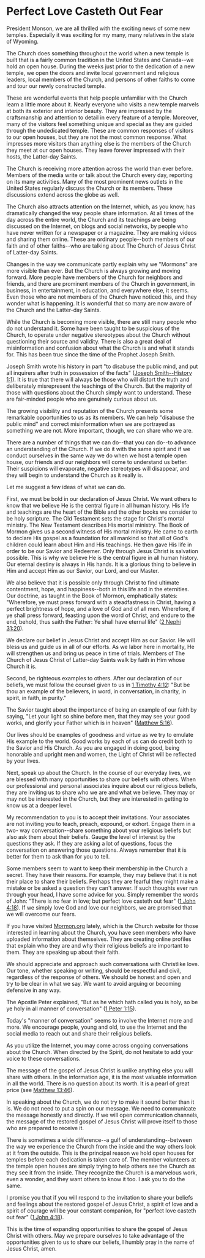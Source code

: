 # Perfect Love Casteth Out Fear

President Monson, we are all thrilled with the exciting news of some new
temples. Especially it was exciting for my many, many relatives in the state
of Wyoming.

The Church does something throughout the world when a new temple is built that
is a fairly common tradition in the United States and Canada--we hold an open
house. During the weeks just prior to the dedication of a new temple, we open
the doors and invite local government and religious leaders, local members of
the Church, and persons of other faiths to come and tour our newly constructed
temple.

These are wonderful events that help people unfamiliar with the Church learn a
little more about it. Nearly everyone who visits a new temple marvels at both
its exterior and interior beauty. They are impressed by the craftsmanship and
attention to detail in every feature of a temple. Moreover, many of the
visitors feel something unique and special as they are guided through the
undedicated temple. These are common responses of visitors to our open houses,
but they are not the most common response. What impresses more visitors than
anything else is the members of the Church they meet at our open houses. They
leave forever impressed with their hosts, the Latter-day Saints.

The Church is receiving more attention across the world than ever before.
Members of the media write or talk about the Church every day, reporting on
its many activities. Many of the most prominent news outlets in the United
States regularly discuss the Church or its members. These discussions extend
across the globe as well.

The Church also attracts attention on the Internet, which, as you know, has
dramatically changed the way people share information. At all times of the day
across the entire world, the Church and its teachings are being discussed on
the Internet, on blogs and social networks, by people who have never written
for a newspaper or a magazine. They are making videos and sharing them online.
These are ordinary people--both members of our faith and of other faiths--who
are talking about The Church of Jesus Christ of Latter-day Saints.

Changes in the way we communicate partly explain why we "Mormons" are more
visible than ever. But the Church is always growing and moving forward. More
people have members of the Church for neighbors and friends, and there are
prominent members of the Church in government, in business, in entertainment,
in education, and everywhere else, it seems. Even those who are not members of
the Church have noticed this, and they wonder what is happening. It is
wonderful that so many are now aware of the Church and the Latter-day Saints.

While the Church is becoming more visible, there are still many people who do
not understand it. Some have been taught to be suspicious of the Church, to
operate under negative stereotypes about the Church without questioning their
source and validity. There is also a great deal of misinformation and
confusion about what the Church is and what it stands for. This has been true
since the time of the Prophet Joseph Smith.

Joseph Smith wrote his history in part "to disabuse the public mind, and put
all inquirers after truth in possession of the facts" ([Joseph Smith--History
1:1](https://www.lds.org/scriptures/pgp/js-h/1.1?lang=eng#0)). It is true that
there will always be those who will distort the truth and deliberately
misrepresent the teachings of the Church. But the majority of those with
questions about the Church simply want to understand. These are fair-minded
people who are genuinely curious about us.

The growing visibility and reputation of the Church presents some remarkable
opportunities to us as its members. We can help "disabuse the public mind" and
correct misinformation when we are portrayed as something we are not. More
important, though, we can share who we are.

There are a number of things that we can do--that you can do--to advance an
understanding of the Church. If we do it with the same spirit and if we
conduct ourselves in the same way we do when we host a temple open house, our
friends and our neighbors will come to understand us better. Their suspicions
will evaporate, negative stereotypes will disappear, and they will begin to
understand the Church as it really is.

Let me suggest a few ideas of what we can do.

First, we must be bold in our declaration of Jesus Christ. We want others to
know that we believe He is the central figure in all human history. His life
and teachings are the heart of the Bible and the other books we consider to be
holy scripture. The Old Testament sets the stage for Christ's mortal ministry.
The New Testament describes His mortal ministry. The Book of Mormon gives us a
second witness of His mortal ministry. He came to earth to declare His gospel
as a foundation for all mankind so that all of God's children could learn
about Him and His teachings. He then gave His life in order to be our Savior
and Redeemer. Only through Jesus Christ is salvation possible. This is why we
believe He is the central figure in all human history. Our eternal destiny is
always in His hands. It is a glorious thing to believe in Him and accept Him
as our Savior, our Lord, and our Master.

We also believe that it is possible only through Christ to find ultimate
contentment, hope, and happiness--both in this life and in the eternities. Our
doctrine, as taught in the Book of Mormon, emphatically states: "Wherefore, ye
must press forward with a steadfastness in Christ, having a perfect brightness
of hope, and a love of God and of all men. Wherefore, if ye shall press
forward, feasting upon the word of Christ, and endure to the end, behold, thus
saith the Father: Ye shall have eternal life" ([2 Nephi
31:20](https://www.lds.org/scriptures/bofm/2-ne/31.20?lang=eng#19)).

We declare our belief in Jesus Christ and accept Him as our Savior. He will
bless us and guide us in all of our efforts. As we labor here in mortality, He
will strengthen us and bring us peace in time of trials. Members of The Church
of Jesus Christ of Latter-day Saints walk by faith in Him whose Church it is.

Second, be righteous examples to others. After our declaration of our beliefs,
we must follow the counsel given to us in [1 Timothy
4:12](https://www.lds.org/scriptures/nt/1-tim/4.12?lang=eng#11): "But be thou
an example of the believers, in word, in conversation, in charity, in spirit,
in faith, in purity."

The Savior taught about the importance of being an example of our faith by
saying, "Let your light so shine before men, that they may see your good
works, and glorify your Father which is in heaven" ([Matthew
5:16](https://www.lds.org/scriptures/nt/matt/5.16?lang=eng#15)).

Our lives should be examples of goodness and virtue as we try to emulate His
example to the world. Good works by each of us can do credit both to the
Savior and His Church. As you are engaged in doing good, being honorable and
upright men and women, the Light of Christ will be reflected by your lives.

Next, speak up about the Church. In the course of our everyday lives, we are
blessed with many opportunities to share our beliefs with others. When our
professional and personal associates inquire about our religious beliefs, they
are inviting us to share who we are and what we believe. They may or may not
be interested in the Church, but they are interested in getting to know us at
a deeper level.

My recommendation to you is to accept their invitations. Your associates are
not inviting you to teach, preach, expound, or exhort. Engage them in a two-
way conversation--share something about your religious beliefs but also ask
them about their beliefs. Gauge the level of interest by the questions they
ask. If they are asking a lot of questions, focus the conversation on
answering those questions. Always remember that it is better for them to ask
than for you to tell.

Some members seem to want to keep their membership in the Church a secret.
They have their reasons. For example, they may believe that it is not their
place to share their beliefs. Perhaps they are fearful they might make a
mistake or be asked a question they can't answer. If such thoughts ever run
through your head, I have some advice for you. Simply remember the words of
John: "There is no fear in love; but perfect love casteth out fear" ([1 John
4:18](https://www.lds.org/scriptures/nt/1-jn/4.18?lang=eng#17)). If we simply
love God and love our neighbors, we are promised that we will overcome our
fears.

If you have visited [Mormon.org](http://www.mormon.org) lately, which is the
Church website for those interested in learning about the Church, you have
seen members who have uploaded information about themselves. They are creating
online profiles that explain who they are and why their religious beliefs are
important to them. They are speaking up about their faith.

We should appreciate and approach such conversations with Christlike love. Our
tone, whether speaking or writing, should be respectful and civil, regardless
of the response of others. We should be honest and open and try to be clear in
what we say. We want to avoid arguing or becoming defensive in any way.

The Apostle Peter explained, "But as he which hath called you is holy, so be
ye holy in all manner of conversation" ([1 Peter
1:15](https://www.lds.org/scriptures/nt/1-pet/1.15?lang=eng#14)).

Today's "manner of conversation" seems to involve the Internet more and more.
We encourage people, young and old, to use the Internet and the social media
to reach out and share their religious beliefs.

As you utilize the Internet, you may come across ongoing conversations about
the Church. When directed by the Spirit, do not hesitate to add your voice to
these conversations.

The message of the gospel of Jesus Christ is unlike anything else you will
share with others. In the information age, it is the most valuable information
in all the world. There is no question about its worth. It is a pearl of great
price (see [Matthew
13:46](https://www.lds.org/scriptures/nt/matt/13.46?lang=eng#45)).

In speaking about the Church, we do not try to make it sound better than it
is. We do not need to put a spin on our message. We need to communicate the
message honestly and directly. If we will open communication channels, the
message of the restored gospel of Jesus Christ will prove itself to those who
are prepared to receive it.

There is sometimes a wide difference--a gulf of understanding--between the way
we experience the Church from the inside and the way others look at it from
the outside. This is the principal reason we hold open houses for temples
before each dedication is taken care of. The member volunteers at the temple
open houses are simply trying to help others see the Church as they see it
from the inside. They recognize the Church is a marvelous work, even a wonder,
and they want others to know it too. I ask you to do the same.

I promise you that if you will respond to the invitation to share your beliefs
and feelings about the restored gospel of Jesus Christ, a spirit of love and a
spirit of courage will be your constant companion, for "perfect love casteth
out fear" ([1 John
4:18](https://www.lds.org/scriptures/nt/1-jn/4.18?lang=eng#17)).

This is the time of expanding opportunities to share the gospel of Jesus
Christ with others. May we prepare ourselves to take advantage of the
opportunities given to us to share our beliefs, I humbly pray in the name of
Jesus Christ, amen.

